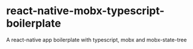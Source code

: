 # react-native-mobx-typescript-boilerplate
A react-native app boilerplate with typescript, mobx and mobx-state-tree
